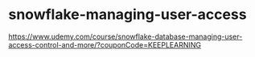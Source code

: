 # snowflake-managing-user-access
https://www.udemy.com/course/snowflake-database-managing-user-access-control-and-more/?couponCode=KEEPLEARNING
